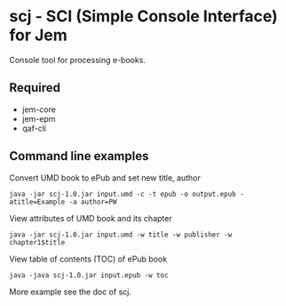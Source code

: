 # scj - SCI (Simple Console Interface) for Jem
Console tool for processing e-books.

## Required
* jem-core
* jem-epm
* qaf-cli

## Command line examples
Convert UMD book to ePub and set new title, author

    java -jar scj-1.0.jar input.umd -c -t epub -o output.epub -atitle=Example -a author=PW

View attributes of UMD book and its chapter

    java -jar scj-1.0.jar input.umd -w title -w publisher -w chapter1$title

View table of contents (TOC) of ePub book

    java -java scj-1.0.jar input.epub -w toc

More example see the doc of scj.
